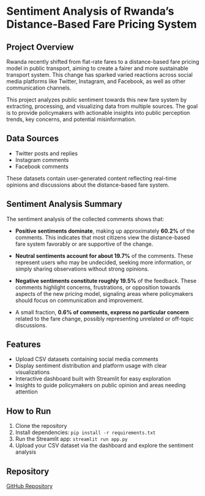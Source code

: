 # Sentiment Analysis of Rwanda’s Distance-Based Fare Pricing System

## Project Overview

Rwanda recently shifted from flat-rate fares to a distance-based fare pricing model in public transport, aiming to create a fairer and more sustainable transport system. This change has sparked varied reactions across social media platforms like Twitter, Instagram, and Facebook, as well as other communication channels.

This project analyzes public sentiment towards this new fare system by extracting, processing, and visualizing data from multiple sources. The goal is to provide policymakers with actionable insights into public perception trends, key concerns, and potential misinformation.

## Data Sources

- Twitter posts and replies  
- Instagram comments  
- Facebook comments  

These datasets contain user-generated content reflecting real-time opinions and discussions about the distance-based fare system.

## Sentiment Analysis Summary

The sentiment analysis of the collected comments shows that:

- **Positive sentiments dominate**, making up approximately **60.2%** of the comments. This indicates that most citizens view the distance-based fare system favorably or are supportive of the change.

- **Neutral sentiments account for about 19.7%** of the comments. These represent users who may be undecided, seeking more information, or simply sharing observations without strong opinions.

- **Negative sentiments constitute roughly 19.5%** of the feedback. These comments highlight concerns, frustrations, or opposition towards aspects of the new pricing model, signaling areas where policymakers should focus on communication and improvement.

- A small fraction, **0.6% of comments, express no particular concern** related to the fare change, possibly representing unrelated or off-topic discussions.

## Features

- Upload CSV datasets containing social media comments  
- Display sentiment distribution and platform usage with clear visualizations  
- Interactive dashboard built with Streamlit for easy exploration  
- Insights to guide policymakers on public opinion and areas needing attention  

## How to Run

1. Clone the repository  
2. Install dependencies: `pip install -r requirements.txt`  
3. Run the Streamlit app: `streamlit run app.py`  
4. Upload your CSV dataset via the dashboard and explore the sentiment analysis  

## Repository

[GitHub Repository](https://github.com/Kagabo183/SNTIMENT_ANALYSIS-For-Transport-pricing-shifting)

